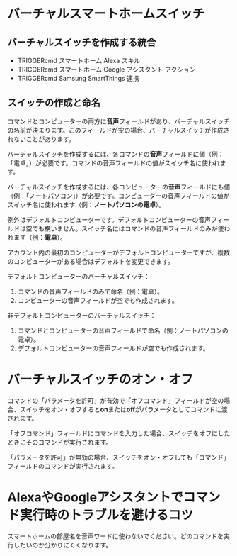 # バーチャルスマートホームスイッチ

## バーチャルスイッチを作成する統合

* TRIGGERcmd スマートホーム Alexa スキル
* TRIGGERcmd スマートホーム Google アシスタント アクション
* TRIGGERcmd Samsung SmartThings 連携

## スイッチの作成と命名

コマンドとコンピューターの両方に**音声**フィールドがあり、バーチャルスイッチの名前が決まります。このフィールドが空の場合、バーチャルスイッチが作成されないことがあります。

バーチャルスイッチを作成するには、各コマンドの**音声**フィールドに値（例：「電卓」）が必要です。コマンドの音声フィールドの値がスイッチ名に使われます。

バーチャルスイッチを作成するには、各コンピューターの**音声**フィールドにも値（例：「ノートパソコン」）が必要です。コンピューターの音声フィールドの値がスイッチ名に使われます（例：**ノートパソコンの電卓**）。

例外はデフォルトコンピューターです。デフォルトコンピューターの音声フィールドは空でも構いません。スイッチ名にはコマンドの音声フィールドのみが使われます（例：**電卓**）。

アカウント内の最初のコンピューターがデフォルトコンピューターですが、複数のコンピューターがある場合はデフォルトを変更できます。

デフォルトコンピューターのバーチャルスイッチ：

1. コマンドの音声フィールドのみで命名（例：電卓）。
1. コンピューターの音声フィールドが空でも作成されます。

非デフォルトコンピューターのバーチャルスイッチ：

1. コマンドとコンピューターの音声フィールドで命名（例：ノートパソコンの電卓）。
1. デフォルトコンピューターの音声フィールドが空でも作成されます。

# バーチャルスイッチのオン・オフ

コマンドの「パラメータを許可」が有効で「オフコマンド」フィールドが空の場合、スイッチをオン・オフすると**on**または**off**がパラメータとしてコマンドに渡されます。

「オフコマンド」フィールドにコマンドを入力した場合、スイッチをオフにしたときにそのコマンドが実行されます。

「パラメータを許可」が無効の場合、スイッチをオン・オフしても「コマンド」フィールドのコマンドが実行されます。

# AlexaやGoogleアシスタントでコマンド実行時のトラブルを避けるコツ

スマートホームの部屋名を音声ワードに使わないでください。どのコマンドを実行したいのか分かりにくくなります。
